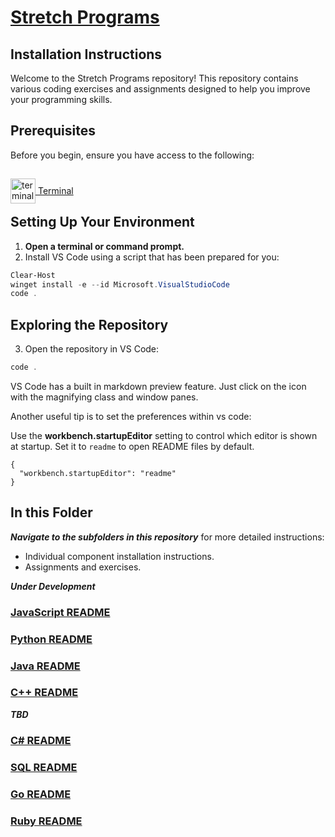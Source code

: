 # [Stretch Programs](.)

## Installation Instructions

Welcome to the Stretch Programs repository! This repository contains various coding exercises and assignments designed to help you improve your programming skills.

## Prerequisites

Before you begin, ensure you have access to the following:

[<img src="https://winaero.com/blog/wp-content/uploads/2019/06/WIndows-Terminal-icon.png" alt="terminal" width="40" style="position: relative; top: 15px;"/> Terminal](https://apps.microsoft.com/detail/9n0dx20hk701?hl=en-US&gl=US)

## Setting Up Your Environment

1. **Open a terminal or command prompt.**
2. Install VS Code using a script that has been prepared for you:

```Powershell
Clear-Host
winget install -e --id Microsoft.VisualStudioCode
code .
```

## Exploring the Repository

3. Open the repository in VS Code:

```Powershell
code .
```

VS Code has a built in markdown preview feature. Just click on the icon with the magnifying class and window panes.

Another useful tip is to set the preferences within vs code:

Use the **workbench.startupEditor** setting to control which editor is shown at startup. Set it to `readme` to open README files by default.

```
{
  "workbench.startupEditor": "readme"
}
```
<!--
<button>
    Show in Settings Editor
</button>
-->

## In this Folder

***Navigate to the subfolders in this repository*** for more detailed instructions:

- Individual component installation instructions.
- Assignments and exercises.

***Under Development***
### [JavaScript README](js/README.md)
### [Python README](python/README.md)
### [Java README](java/README.md)
### [C++ README](cpp/README.md)

***TBD***
### [C# README](cs/README.md)
### [SQL README](sqlite/README.md)
### [Go README](go/README.md)
### [Ruby README](ruby/README.md)
